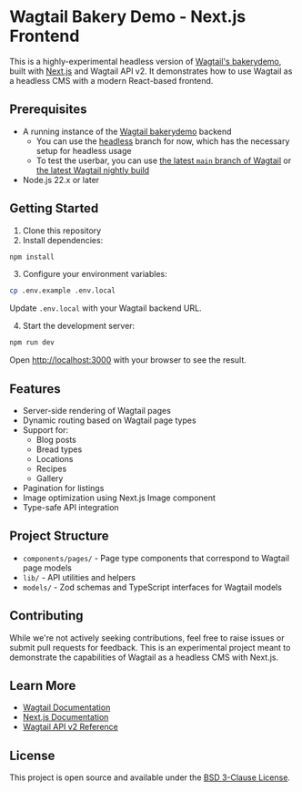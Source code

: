 # Wagtail Bakery Demo - Next.js Frontend

This is a highly-experimental headless version of [Wagtail's bakerydemo](https://github.com/wagtail/bakerydemo), built with [Next.js](https://nextjs.org) and Wagtail API v2. It demonstrates how to use Wagtail as a headless CMS with a modern React-based frontend.

## Prerequisites

- A running instance of the [Wagtail bakerydemo](https://github.com/wagtail/bakerydemo) backend
  - You can use the [headless](https://github.com/wagtail/bakerydemo/tree/headless) branch for now, which has the necessary setup for headless usage
  - To test the userbar, you can use [the latest `main` branch of Wagtail](https://github.com/wagtail/wagtail) or [the latest Wagtail nightly build](https://releases.wagtail.io/nightly/index.html)
- Node.js 22.x or later

## Getting Started

1. Clone this repository
2. Install dependencies:

```bash
npm install
```

3. Configure your environment variables:

```bash
cp .env.example .env.local
```

Update `.env.local` with your Wagtail backend URL.

4. Start the development server:

```bash
npm run dev
```

Open [http://localhost:3000](http://localhost:3000) with your browser to see the result.

## Features

- Server-side rendering of Wagtail pages
- Dynamic routing based on Wagtail page types
- Support for:
  - Blog posts
  - Bread types
  - Locations
  - Recipes
  - Gallery
- Pagination for listings
- Image optimization using Next.js Image component
- Type-safe API integration

## Project Structure

- `components/pages/` - Page type components that correspond to Wagtail page models
- `lib/` - API utilities and helpers
- `models/` - Zod schemas and TypeScript interfaces for Wagtail models

## Contributing

While we're not actively seeking contributions, feel free to raise issues or submit pull requests for feedback. This is an experimental project meant to demonstrate the capabilities of Wagtail as a headless CMS with Next.js.

## Learn More

- [Wagtail Documentation](https://docs.wagtail.org/)
- [Next.js Documentation](https://nextjs.org/docs)
- [Wagtail API v2 Reference](https://docs.wagtail.org/en/stable/advanced_topics/api/index.html)

## License

This project is open source and available under the [BSD 3-Clause License](LICENSE).
